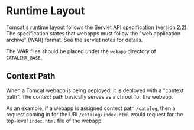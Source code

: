 # Runtime Layout
Tomcat's runtime layout follows the Servlet API specification (version 2.2). The specification states that webapps must follow the "web application archive" (WAR) format. See the servlet notes for details.

The WAR files should be placed under the `webapp` directory of `CATALINA_BASE`.

## Context Path
When a Tomcat webapp is being deployed, it is deployed with a "context path". The context path basically serves as a chroot for the webapp.

As an example, if a webapp is assigned context path `/catalog`, then a request coming in for the URI `/catalog/index.html` would request for the top-level `index.html` file of the webapp.
